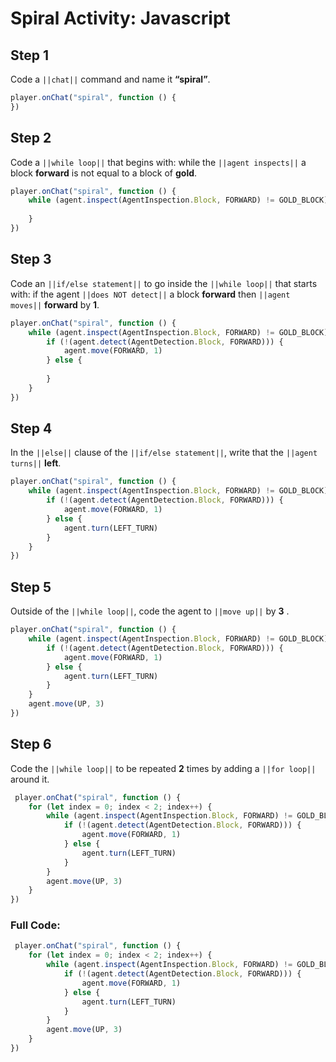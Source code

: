 ﻿
# Spiral Activity: Javascript


## Step 1
Code a ``||chat||`` command and name it **“spiral”**.

```javascript
player.onChat("spiral", function () {
})
```

## Step 2

Code a ``||while loop||`` that begins with: while the ``||agent inspects||`` a block **forward** is not equal to a block of **gold**.

```javascript
player.onChat("spiral", function () {
    while (agent.inspect(AgentInspection.Block, FORWARD) != GOLD_BLOCK) {
    	
    }
})
```

## Step 3

Code an ``||if/else statement||`` to go inside the ``||while loop||`` that starts with: if the agent ``||does NOT detect||`` a block **forward** then ``||agent moves||`` **forward** by **1**. 

```javascript
player.onChat("spiral", function () {
    while (agent.inspect(AgentInspection.Block, FORWARD) != GOLD_BLOCK) {
        if (!(agent.detect(AgentDetection.Block, FORWARD))) {
            agent.move(FORWARD, 1)
        } else {
        	
        }
    }
})
```

## Step 4

In the ``||else||`` clause of the ``||if/else statement||``, write that the ``||agent turns||`` **left**. 

```javascript
player.onChat("spiral", function () {
    while (agent.inspect(AgentInspection.Block, FORWARD) != GOLD_BLOCK) {
        if (!(agent.detect(AgentDetection.Block, FORWARD))) {
            agent.move(FORWARD, 1)
        } else {
            agent.turn(LEFT_TURN)
        }
    }
})
```

## Step 5

Outside of the ``||while loop||``, code the agent to ``||move up||`` by **3** .

```javascript
player.onChat("spiral", function () {
    while (agent.inspect(AgentInspection.Block, FORWARD) != GOLD_BLOCK) {
        if (!(agent.detect(AgentDetection.Block, FORWARD))) {
            agent.move(FORWARD, 1)
        } else {
            agent.turn(LEFT_TURN)
        }
    }
    agent.move(UP, 3)
})
```

## Step 6

Code the ``||while loop||`` to be repeated **2** times by adding a ``||for loop||`` around it. 

```javascript
 player.onChat("spiral", function () {
    for (let index = 0; index < 2; index++) {
        while (agent.inspect(AgentInspection.Block, FORWARD) != GOLD_BLOCK) {
            if (!(agent.detect(AgentDetection.Block, FORWARD))) {
                agent.move(FORWARD, 1)
            } else {
                agent.turn(LEFT_TURN)
            }
        }
        agent.move(UP, 3)
    }
})
```

### Full Code: 

```javascript
 player.onChat("spiral", function () {
    for (let index = 0; index < 2; index++) {
        while (agent.inspect(AgentInspection.Block, FORWARD) != GOLD_BLOCK) {
            if (!(agent.detect(AgentDetection.Block, FORWARD))) {
                agent.move(FORWARD, 1)
            } else {
                agent.turn(LEFT_TURN)
            }
        }
        agent.move(UP, 3)
    }
})
```

